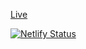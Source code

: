 
[Live]()

[![Netlify Status](https://api.netlify.com/api/v1/badges/5406c6cb-c8fa-4e64-8c08-03b44354b14a/deploy-status)](https://app.netlify.com/sites/todo-app-team-indus/deploys)

